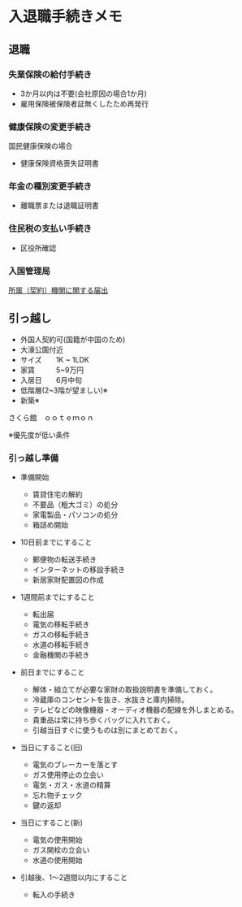 # 入退職手続きメモ #

## 退職 ##

### 失業保険の給付手続き ###

* 3か月以内は不要(会社原因の場合1か月)
* 雇用保険被保険者証無くしたため再発行

### 健康保険の変更手続き ###

国民健康保険の場合

* 健康保険資格喪失証明書

### 年金の種別変更手続き ###

* 離職票または退職証明書

### 住民税の支払い手続き ###

* 区役所確認

### 入国管理局 ###

[所属（契約）機関に関する届出](https://www.moj.go.jp/isa/applications/procedures/nyuukokukanri10_00015.html)

## 引っ越し ##

* 外国人契約可(国籍が中国のため)
* 大濠公園付近
* サイズ　　1K ~ 1LDK
* 家賃　　　5~9万円
* 入居日　　6月中旬
* 低階層(2~3階が望ましい)※
* 新築※

さくら館　ｏｏｔｅｍｏｎ 

※優先度が低い条件

### 引っ越し準備 ###

* 準備開始
  * 賃貸住宅の解約
  * 不要品（粗大ゴミ）の処分
  * 家電製品・パソコンの処分
  * 箱詰め開始

* 10日前までにすること
  * 郵便物の転送手続き
  * インターネットの移設手続き
  * 新居家財配置図の作成

* 1週間前までにすること
  * 転出届
  * 電気の移転手続き
  * ガスの移転手続き
  * 水道の移転手続き
  * 金融機関の手続き

* 前日までにすること
  * 解体・組立てが必要な家財の取扱説明書を準備しておく。
  * 冷蔵庫のコンセントを抜き、水抜きと庫内掃除。
  * テレビなどの映像機器・オーディオ機器の配線を外しまとめる。
  * 貴重品は常に持ち歩くバッグに入れておく。
  * 引越当日すぐに使うものは別にまとめておく。

* 当日にすること(旧)
  * 電気のブレーカーを落とす
  * ガス使用停止の立会い
  * 電気・ガス・水道の精算
  * 忘れ物チェック
  * 鍵の返却

* 当日にすること(新)
  * 電気の使用開始
  * ガス開栓の立会い
  * 水道の使用開始

* 引越後、1～2週間以内にすること
  * 転入の手続き
  

